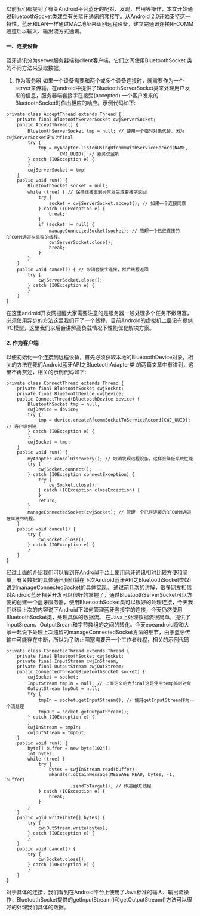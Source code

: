 以前我们都提到了有关Android平台蓝牙的配对、发现、启用等操作，本文开始通过BluetoothSocket类建立有关蓝牙通讯的套接字。从Android 2.0开始支持这一特性，蓝牙和LAN一样通过MAC地址来识别远程设备，建立完通讯连接RFCOMM通道后以输入、输出流方式通讯。
#### 一、连接设备
蓝牙通讯分为server服务器端和client客户端，它们之间使用BluetoothSocket 类的不同方法来获取数据。
1. 作为服务器
如果一个设备需要和两个或多个设备连接时，就需要作为一个server来传输，在android中提供了BluetoothServerSocket类来处理用户发来的信息，服务器端套接字在接受(accepted) 一个客户发来的BluetoothSocket时作出相应的响应。示例代码如下:
```  
private class AcceptThread extends Thread {
	private final BluetoothServerSocket cwjServerSocket;
	public AcceptThread() {
		BluetoothServerSocket tmp = null; // 使用一个临时对象代替，因为cwjServerSocket定义为final
		try {
			tmp = myAdapter.listenUsingRfcommWithServiceRecord(NAME,
					CWJ_UUID); // 服务仅监听
		} catch (IOException e) {
		}
		cwjServerSocket = tmp;
	}
	public void run() {
		BluetoothSocket socket = null;
		while (true) { // 保持连接直到异常发生或套接字返回
			try {
				socket = cwjServerSocket.accept(); // 如果一个连接同意
			} catch (IOException e) {
				break;
			}
			if (socket != null) {
				manageConnectedSocket(socket); // 管理一个已经连接的RFCOMM通道在单独的线程。
				cwjServerSocket.close();
				break;
			}
		}
	}
	public void cancel() { // 取消套接字连接，然后线程返回
		try {
			cwjServerSocket.close();
		} catch (IOException e) {
		}
	}
}
```
在这里android开发网提醒大家需要注意的是服务器一般处理多个任务不嫩阻塞，必须使用异步的方法这里我们开了一个线程，目前Android的虚拟机上层没有提供I/O模型，这里我们以后会讲解高负载情况下性能优化解决方案。
#### 2. 作为客户端
以便初始化一个连接到远程设备，首先必须获取本地的BluetoothDevice对象，相关的方法在我们Android蓝牙API之BluetoothAdapter类 的两篇文章中有讲到，这里不再赘述，相关的示例代码如下:
```  
private class ConnectThread extends Thread {
	private final BluetoothSocket cwjSocket;
	private final BluetoothDevice cwjDevice;
	public ConnectThread(BluetoothDevice device) {
		BluetoothSocket tmp = null;
		cwjDevice = device;
		try {
			tmp = device.createRfcommSocketToServiceRecord(CWJ_UUID); // 客户端创建
		} catch (IOException e) {
		}
		cwjSocket = tmp;
	}
	public void run() {
		myAdapter.cancelDiscovery(); // 取消发现远程设备，这样会降低系统性能
		try {
			cwjSocket.connect();
		} catch (IOException connectException) {
			try {
				cwjSocket.close();
			} catch (IOException closeException) {
			}
			return;
		}
		manageConnectedSocket(cwjSocket); // 管理一个已经连接的RFCOMM通道在单独的线程。
	}
	public void cancel() {
		try {
			cwjSocket.close();
		} catch (IOException e) {
		}
	}
}
```
经过上面的介绍我们可以看到在Android平台上使用蓝牙通讯相对比较方便和简单，有关数据的具体通讯我们将在下次Android蓝牙API之BluetoothSocket类(2) 讲到manageConnectedSocket的具体实现。
通过前几次的讲解，很多网友相信对Android蓝牙相关开发可以很好的掌握了，通过BluetoothServerSocket可以方便的创建一个蓝牙服务器，使用BluetoothSocket类可以很好的处理连接，今天我们继续上次的内容说下Android下如何管理蓝牙套接字的连接，今天仍然使用BluetoothSocket类，处理具体的数据流。
在Java上处理数据流很简单，提供了InputSream、OutputSream和字节数组的之间的转化。今天eoeandroid将和大家一起说下处理上次遗留的manageConnectedSocket方法的细节，由于蓝牙传输中可能存在中断，所以为了防止阻塞需要开一个工作者线程，相关的示例代码
```  
private class ConnectedThread extends Thread {
	private final BluetoothSocket cwjSocket;
	private final InputStream cwjInStream;
	private final OutputStream cwjOutStream;
	public ConnectedThread(BluetoothSocket socket) {
		cwjSocket = socket;
		InputStream tmpIn = null; // 上面定义的为final这是使用temp临时对象
		OutputStream tmpOut = null;
		try {
			tmpIn = socket.getInputStream(); // 使用getInputStream作为一个流处理
			tmpOut = socket.getOutputStream();
		} catch (IOException e) {
		}
		cwjInStream = tmpIn;
		cwjOutStream = tmpOut;
	}
	public void run() {
		byte[] buffer = new byte[1024];
		int bytes;
		while (true) {
			try {
				bytes = cwjInStream.read(buffer);
				mHandler.obtainMessage(MESSAGE_READ, bytes, -1, buffer)
						.sendToTarget(); // 传递给UI线程
			} catch (IOException e) {
				break;
			}
		}
	}
	public void write(byte[] bytes) {
		try {
			cwjOutStream.write(bytes);
		} catch (IOException e) {
		}
	}
	public void cancel() {
		try {
			cwjSocket.close();
		} catch (IOException e) {
		}
	}
}
```
对于具体的连接，我们看到在Android平台上使用了Java标准的输入、输出流操作，BluetoothSocket提供的getInputStream()和getOutputStream()方法可以很好的处理我们具体的数据。